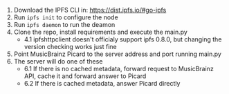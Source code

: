 1. Download the IPFS CLI in: https://dist.ipfs.io/#go-ipfs
2. Run `ipfs init` to configure the node
3. Run `ipfs daemon` to run the deamon
4. Clone the repo, install requirements and execute the main.py
    - 4.1 ipfshttpclient doesn't officialy support ipfs 0.8.0, but changing the version checking works just fine
5. Point MusicBrainz Picard to the server address and port running main.py
6. The server will do one of these   
    - 6.1 If there is no cached metadata, forward request to MusicBrainz API, cache it and forward answer to Picard
    - 6.2 If there is cached metadata, answer Picard directly